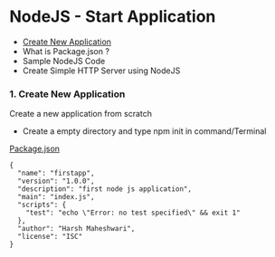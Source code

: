 
# **NodeJS - Start Application**

* <a href="#1">Create New Application</a>
* What is Package.json ?
* Sample NodeJS Code
* Create Simple HTTP Server using NodeJS

### <span id ="1">**1. Create New Application**
  Create a new application from scratch 
  * Create a empty directory and type npm init in command/Terminal</span>

[Package.json](https://github.com/harshmaheshwari001/node_starter/blob/master/package.json)
```
{
  "name": "firstapp",
  "version": "1.0.0",
  "description": "first node js application",
  "main": "index.js",
  "scripts": {
    "test": "echo \"Error: no test specified\" && exit 1"
  },
  "author": "Harsh Maheshwari",
  "license": "ISC"
}
```

